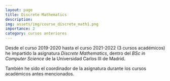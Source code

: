 ```yaml
---
layout: page
title: Discrete Mathematics
description:
img: assets/img/course_discrete_math1.png
importance: 2
category: cursos anteriores
---
```


Desde el curso 2019-2020 hasta el curso 2021-2022 (3 cursos académicos) he impartido la asignatura _Discrete Mathematics_, dentro del _BSc in Computer Science_ de la Universidad Carlos III de Madrid.

También he sido el coordinador de la asignatura durante los cursos académicos antes mencionados.
